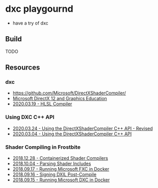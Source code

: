 # dxc playgournd

* have a try of dxc



## Build

TODO



## Resources

### dxc

* https://github.com/Microsoft/DirectXShaderCompiler/
* [Microsoft DirectX 12 and Graphics Education][8]
* [2020.03.19 - HLSL Compiler][9]


### Using DXC C++ API

* [2020.03.24 - Using the DirectXShaderCompiler C++ API - Revised][1]
* [2020.03.04 - Using the DirectXShaderCompiler C++ API][2]


### Shader Compiling in Frostbite

* [2018.12.28 - Containerized Shader Compilers][3]
* [2018.10.04 - Parsing Shader Includes][4]
* [2018.09.17 - Running Microsoft FXC in Docker][5]
* [2018.09.16 - Signing DXIL Post-Compile][6]
* [2018.09.15 - Running Microsoft DXC in Docker][7]



[1]:https://simoncoenen.com/blog/programming/graphics/DxcRevised.html
[2]:https://simoncoenen.com/blog/programming/graphics/DxcCompiling.html
[3]:https://www.wihlidal.com/blog/pipeline/2018-12-28-containerized-shader-compilers/
[4]:https://www.wihlidal.com/blog/pipeline/2018-10-04-parsing-shader-includes/
[5]:https://www.wihlidal.com/blog/pipeline/2018-09-17-linux-fxc-docker/
[6]:https://www.wihlidal.com/blog/pipeline/2018-09-16-dxil-signing-post-compile/
[7]:https://www.wihlidal.com/blog/pipeline/2018-09-15-linux-dxc-docker/
[8]:https://www.youtube.com/channel/UCiaX2B8XiXR70jaN7NK-FpA
[9]:https://www.youtube.com/watch?v=tyyKeTsdtmo
